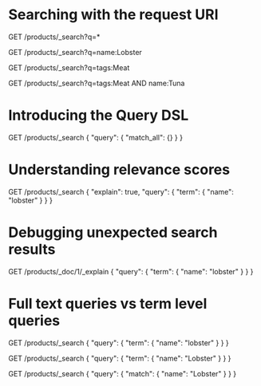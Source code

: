 # Searching with the request URI
GET /products/_search?q=*

GET /products/_search?q=name:Lobster

GET /products/_search?q=tags:Meat

GET /products/_search?q=tags:Meat AND name:Tuna


# Introducing the Query DSL
GET /products/_search
{
  "query": {
    "match_all": {}
  }
}


# Understanding relevance scores
GET /products/_search
{
  "explain": true,
  "query": {
    "term": {
      "name":  "lobster"
    }
  }
}


# Debugging unexpected search results
GET /products/_doc/1/_explain
{
  "query": {
    "term": {
      "name":  "lobster"
    }
  }
}


# Full text queries vs term level queries
GET /products/_search
{
  "query": {
    "term": {
      "name": "lobster"
    }
  }
}

GET /products/_search
{
  "query": {
    "term": {
      "name": "Lobster"
    }
  }
}

GET /products/_search
{
  "query": {
    "match": {
      "name": "Lobster"
    }
  }
}